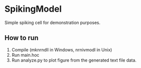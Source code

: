 # SpikingModel
Simple spiking cell for demonstration purposes.

## How to run
1. Compile (mknrndll in Windows, nrnivmodl in Unix)
2. Run main.hoc
3. Run analyze.py to plot figure from the generated text file data.
